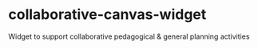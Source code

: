 collaborative-canvas-widget
===========================

Widget to support collaborative pedagogical &amp; general planning activities
